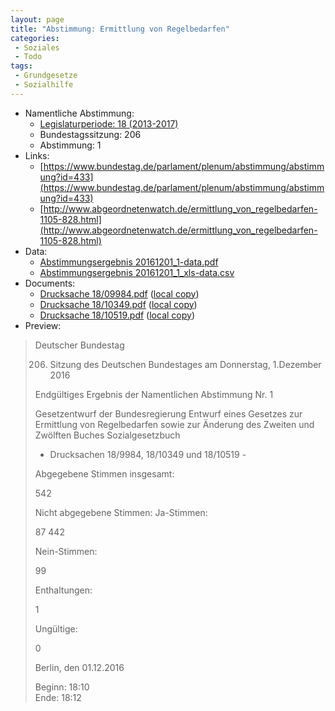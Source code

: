 ```yaml
---
layout: page
title: "Abstimmung: Ermittlung von Regelbedarfen"
categories:
 - Soziales
 - Todo
tags:
 - Grundgesetze
 - Sozialhilfe
---
```


* Namentliche Abstimmung:
    * [Legislaturperiode: 18 (2013-2017)](https://de.wikipedia.org/wiki/18._Deutscher_Bundestag)
    * Bundestagssitzung: 206
    * Abstimmung: 1
* Links: 
    * [https://www.bundestag.de/parlament/plenum/abstimmung/abstimmung?id=433](https://www.bundestag.de/parlament/plenum/abstimmung/abstimmung?id=433)
    * [http://www.abgeordnetenwatch.de/ermittlung_von_regelbedarfen-1105-828.html](http://www.abgeordnetenwatch.de/ermittlung_von_regelbedarfen-1105-828.html)
* Data: 
    * [Abstimmungsergebnis 20161201_1-data.pdf](/res/abstimmungsliste/20161201_1-data.pdf)
    * [Abstimmungsergebnis 20161201_1_xls-data.csv](/res/abstimmungsliste/analyses/20161201_1_xls-data.csv)
* Documents: 
    * [Drucksache 18/09984.pdf](http://dip21.bundestag.de/dip21/btd/18/099/1809984.pdf) ([local copy](/res/abstimmungsdaten/018-206-01/1809984.pdf))
    * [Drucksache 18/10349.pdf](http://dip21.bundestag.de/dip21/btd/18/103/1810349.pdf) ([local copy](/res/abstimmungsdaten/018-206-01/1810349.pdf))
    * [Drucksache 18/10519.pdf](http://dip21.bundestag.de/dip21/btd/18/105/1810519.pdf) ([local copy](/res/abstimmungsdaten/018-206-01/1810519.pdf))
* Preview: 
> Deutscher Bundestag
> 
> 206. Sitzung des Deutschen Bundestages
> am Donnerstag, 1.Dezember 2016
> 
> Endgültiges Ergebnis der Namentlichen Abstimmung Nr. 1
> 
> Gesetzentwurf der Bundesregierung
> Entwurf eines Gesetzes zur Ermittlung von Regelbedarfen sowie zur Änderung des Zweiten
> und Zwölften Buches Sozialgesetzbuch
> - Drucksachen 18/9984, 18/10349 und 18/10519 -
> 
> Abgegebene Stimmen insgesamt:
> 
> 542
> 
> Nicht abgegebene Stimmen:
> Ja-Stimmen:
> 
> 87
> 442
> 
> Nein-Stimmen:
> 
> 99
> 
> Enthaltungen:
> 
> 1
> 
> Ungültige:
> 
> 0
> 
> Berlin, den 01.12.2016
> 
> Beginn: 18:10  
> Ende: 18:12
